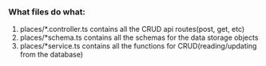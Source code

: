 ### What files do what:

1. places/\*.controller.ts contains all the CRUD api routes(post, get, etc)
2. places/\*schema.ts contains all the schemas for the data storage objects
3. places/\*service.ts contains all the functions for CRUD(reading/updating from the database)
